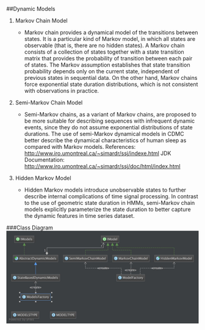 ##Dynamic Models
1. Markov Chain Model
    * Markov chain provides a dynamical model of the transitions between states. It is a particular kind of Markov model, in which all states are observable (that is, there are no hidden states). A Markov chain consists of a collection of states together with a state transition matrix that provides the probability of transition between each pair of states. The Markov assumption establishes that state transition probability depends only on the current state, independent of previous states in sequential data. On the other hand, Markov chains force exponential state duration distributions, which is not consistent with observations in practice.
    
2. Semi-Markov Chain Model
    * Semi-Markov chains, as a variant of Markov chains, are proposed to be more suitable for describing sequences with infrequent dynamic events, since they do not assume exponential distributions of state durations. The use of semi-Markov dynamical models in CDMC better describe the dynamical characteristics of human sleep as compared with Markov models.
    References: http://www.iro.umontreal.ca/~simardr/ssj/indexe.html
    JDK Documentation: http://www.iro.umontreal.ca/~simardr/ssj/doc/html/index.html
    
3. Hidden Markov Model
    * Hidden Markov models introduce unobservable states to further describe internal complications of time signal processing. In contrast to the use of geometric state duration in HMMs, semi-Markov chain models explicitly parameterize the state duration to better capture the dynamic features in time series dataset.

###Class Diagram
![DMS](/classdiagrams/dynamicmodelsdiagram.jpg)

